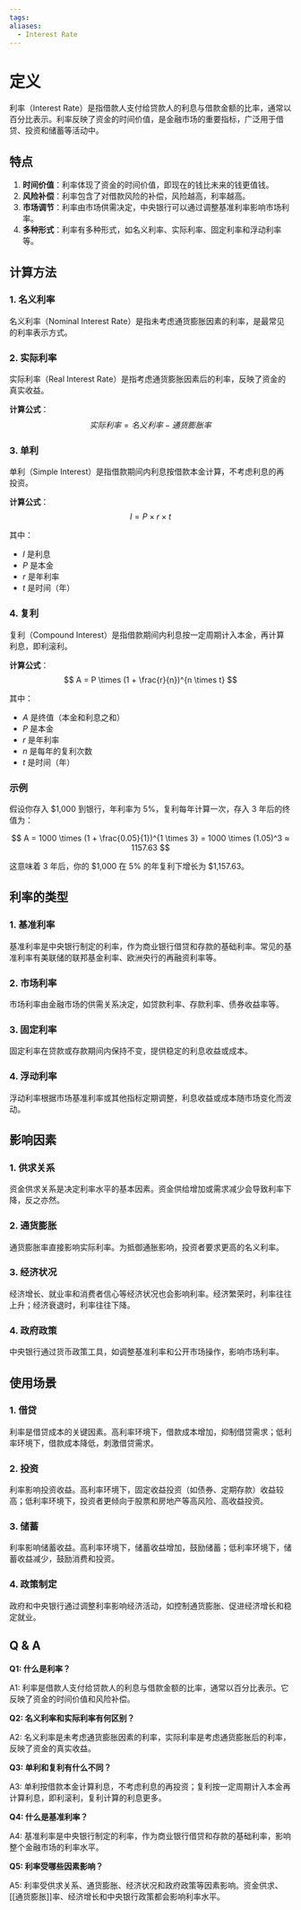 ```yaml
---
tags: 
aliases:
  - Interest Rate
---
```


# 定义

利率（Interest Rate）是指借款人支付给贷款人的利息与借款金额的比率，通常以百分比表示。利率反映了资金的时间价值，是金融市场的重要指标，广泛用于借贷、投资和储蓄等活动中。

## 特点

1. **时间价值**：利率体现了资金的时间价值，即现在的钱比未来的钱更值钱。
2. **风险补偿**：利率包含了对借款风险的补偿，风险越高，利率越高。
3. **市场调节**：利率由市场供需决定，中央银行可以通过调整基准利率影响市场利率。
4. **多种形式**：利率有多种形式，如名义利率、实际利率、固定利率和浮动利率等。

## 计算方法

### 1. 名义利率

名义利率（Nominal Interest Rate）是指未考虑通货膨胀因素的利率，是最常见的利率表示方式。

### 2. 实际利率

实际利率（Real Interest Rate）是指考虑通货膨胀因素后的利率，反映了资金的真实收益。

**计算公式**：
$$
实际利率 = 名义利率 - 通货膨胀率
$$

### 3. 单利

单利（Simple Interest）是指借款期间内利息按借款本金计算，不考虑利息的再投资。

**计算公式**：
$$
I = P \times r \times t
$$

其中：
- $I$ 是利息
- $P$ 是本金
- $r$ 是年利率
- $t$ 是时间（年）

### 4. 复利

复利（Compound Interest）是指借款期间内利息按一定周期计入本金，再计算利息，即利滚利。

**计算公式**：
$$
A = P \times (1 + \frac{r}{n})^{n \times t}
$$

其中：
- $A$ 是终值（本金和利息之和）
- $P$ 是本金
- $r$ 是年利率
- $n$ 是每年的复利次数
- $t$ 是时间（年）

### 示例

假设你存入 $1,000 到银行，年利率为 5%，复利每年计算一次，存入 3 年后的终值为：

$$
A = 1000 \times (1 + \frac{0.05}{1})^{1 \times 3} = 1000 \times (1.05)^3 ≈ 1157.63
$$

这意味着 3 年后，你的 $1,000 在 5% 的年复利下增长为 $1,157.63。

## 利率的类型

### 1. 基准利率

基准利率是中央银行制定的利率，作为商业银行借贷和存款的基础利率。常见的基准利率有美联储的联邦基金利率、欧洲央行的再融资利率等。

### 2. 市场利率

市场利率由金融市场的供需关系决定，如贷款利率、存款利率、债券收益率等。

### 3. 固定利率

固定利率在贷款或存款期间内保持不变，提供稳定的利息收益或成本。

### 4. 浮动利率

浮动利率根据市场基准利率或其他指标定期调整，利息收益或成本随市场变化而波动。

## 影响因素

### 1. 供求关系

资金供求关系是决定利率水平的基本因素。资金供给增加或需求减少会导致利率下降，反之亦然。

### 2. 通货膨胀

通货膨胀率直接影响实际利率。为抵御通胀影响，投资者要求更高的名义利率。

### 3. 经济状况

经济增长、就业率和消费者信心等经济状况也会影响利率。经济繁荣时，利率往往上升；经济衰退时，利率往往下降。

### 4. 政府政策

中央银行通过货币政策工具，如调整基准利率和公开市场操作，影响市场利率。

## 使用场景

### 1. 借贷

利率是借贷成本的关键因素。高利率环境下，借款成本增加，抑制借贷需求；低利率环境下，借款成本降低，刺激借贷需求。

### 2. 投资

利率影响投资收益。高利率环境下，固定收益投资（如债券、定期存款）收益较高；低利率环境下，投资者更倾向于股票和房地产等高风险、高收益投资。

### 3. 储蓄

利率影响储蓄收益。高利率环境下，储蓄收益增加，鼓励储蓄；低利率环境下，储蓄收益减少，鼓励消费和投资。

### 4. 政策制定

政府和中央银行通过调整利率影响经济活动，如控制通货膨胀、促进经济增长和稳定就业。

## Q & A

**Q1: 什么是利率？**

A1: 利率是借款人支付给贷款人的利息与借款金额的比率，通常以百分比表示。它反映了资金的时间价值和风险补偿。

**Q2: 名义利率和实际利率有何区别？**

A2: 名义利率是未考虑通货膨胀因素的利率，实际利率是考虑通货膨胀后的利率，反映了资金的真实收益。

**Q3: 单利和复利有什么不同？**

A3: 单利按借款本金计算利息，不考虑利息的再投资；复利按一定周期计入本金再计算利息，即利滚利，复利计算的利息更多。

**Q4: 什么是基准利率？**

A4: 基准利率是中央银行制定的利率，作为商业银行借贷和存款的基础利率，影响整个金融市场的利率水平。

**Q5: 利率受哪些因素影响？**

A5: 利率受供求关系、通货膨胀、经济状况和政府政策等因素影响。资金供求、[[通货膨胀]]率、经济增长和中央银行政策都会影响利率水平。